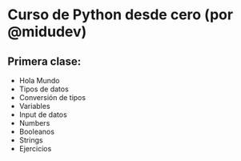 # Curso de Python desde cero (por @midudev)

## Primera clase:

- Hola Mundo
- Tipos de datos
- Conversión de tipos
- Variables
- Input de datos
- Numbers
- Booleanos
- Strings
- Ejercicios
